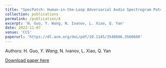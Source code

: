 ```yaml
---
title: "SpecPatch: Human-in-the-Loop Adversarial Audio Spectrogram Patch Attack on Speech Recognition"
collection: publications
permalink: /publication/4
excerpt: 'H. Guo, Y. Wang, N. Ivanov, L. Xiao, Q. Yan'
date: 2022-11-07
venue: 'CCS'
paperurl: 'https://dl.acm.org/doi/pdf/10.1145/3548606.3560660'
---
```

Authors: H. Guo, _Y. Wang_, N. Ivanov, L. Xiao, Q. Yan


[Download paper here](https://dl.acm.org/doi/pdf/10.1145/3548606.3560660)